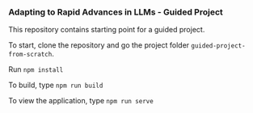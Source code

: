 ### Adapting to Rapid Advances in LLMs - Guided Project

This repository contains starting point for a guided project.

To start, clone the repository and go the project folder `guided-project-from-scratch`.

Run `npm install`

To build, type `npm run build`

To view the application, type `npm run serve`

